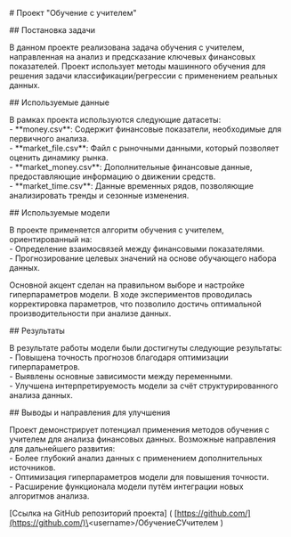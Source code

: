 \# Проект "Обучение с учителем"

\#\# Постановка задачи

В данном проекте реализована задача обучения с учителем, направленная на анализ и предсказание ключевых финансовых показателей. Проект использует методы машинного обучения для решения задачи классификации/регрессии с применением реальных данных.

\#\# Используемые данные

В рамках проекта используются следующие датасеты:  
\- \*\*money.csv\*\*: Содержит финансовые показатели, необходимые для первичного анализа.  
\- \*\*market\_file.csv\*\*: Файл с рыночными данными, который позволяет оценить динамику рынка.  
\- \*\*market\_money.csv\*\*: Дополнительные финансовые данные, предоставляющие информацию о движении средств.  
\- \*\*market\_time.csv\*\*: Данные временных рядов, позволяющие анализировать тренды и сезонные изменения.

\#\# Используемые модели

В проекте применяется алгоритм обучения с учителем, ориентированный на:  
\- Определение взаимосвязей между финансовыми показателями.  
\- Прогнозирование целевых значений на основе обучающего набора данных.

Основной акцент сделан на правильном выборе и настройке гиперпараметров модели. В ходе экспериментов проводилась корректировка параметров, что позволило достичь оптимальной производительности при анализе данных.

\#\# Результаты

В результате работы модели были достигнуты следующие результаты:  
\- Повышена точность прогнозов благодаря оптимизации гиперпараметров.  
\- Выявлены основные зависимости между переменными.  
\- Улучшена интерпретируемость модели за счёт структурированного анализа данных.

\#\# Выводы и направления для улучшения

Проект демонстрирует потенциал применения методов обучения с учителем для анализа финансовых данных. Возможные направления для дальнейшего развития:  
\- Более глубокий анализ данных с применением дополнительных источников.  
\- Оптимизация гиперпараметров модели для повышения точности.  
\- Расширение функционала модели путём интеграции новых алгоритмов анализа.

\[Ссылка на GitHub репозиторий проекта\] ( [https://github.com/](https://github.com/)\<username\>/ОбучениеСУчителем )

